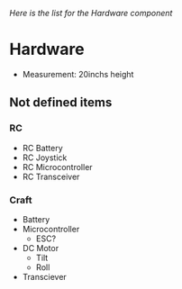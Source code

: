 *Here is the list for the Hardware component*
# Hardware
* Measurement: 20inchs height


## Not defined items
### RC
* RC Battery
* RC Joystick
* RC Microcontroller
* RC Transceiver

### Craft
* Battery
* Microcontroller
  * ESC?
* DC Motor
  * Tilt
  * Roll
* Transciever
